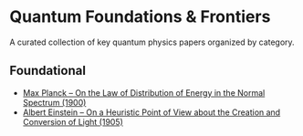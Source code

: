 # Quantum Foundations & Frontiers

A curated collection of key quantum physics papers organized by category.

## Foundational
- [Max Planck – On the Law of Distribution of Energy in the Normal Spectrum (1900)](references/planck-1900-distribution-law)
- [Albert Einstein – On a Heuristic Point of View about the Creation and Conversion of Light (1905)](references/einstein-1905-photoelectric-effect)


